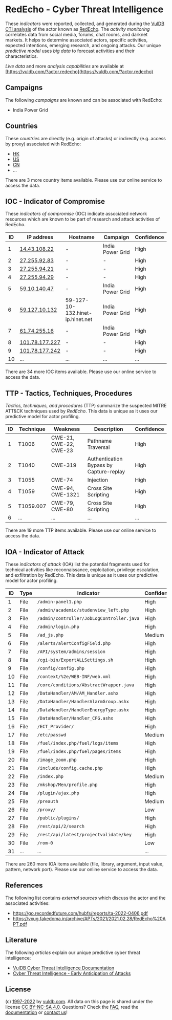 # RedEcho - Cyber Threat Intelligence

These _indicators_ were reported, collected, and generated during the [VulDB CTI analysis](https://vuldb.com/?kb.cti) of the actor known as [RedEcho](https://vuldb.com/?actor.redecho). The _activity monitoring_ correlates data from social media, forums, chat rooms, and darknet markets. It helps to determine associated actors, specific activities, expected intentions, emerging research, and ongoing attacks. Our unique _predictive model_ uses _big data_ to forecast activities and their characteristics.

_Live data_ and more _analysis capabilities_ are available at [https://vuldb.com/?actor.redecho](https://vuldb.com/?actor.redecho)

## Campaigns

The following _campaigns_ are known and can be associated with RedEcho:

* India Power Grid

## Countries

These _countries_ are directly (e.g. origin of attacks) or indirectly (e.g. access by proxy) associated with RedEcho:

* [HK](https://vuldb.com/?country.hk)
* [US](https://vuldb.com/?country.us)
* [CN](https://vuldb.com/?country.cn)
* ...

There are 3 more country items available. Please use our online service to access the data.

## IOC - Indicator of Compromise

These _indicators of compromise_ (IOC) indicate associated network resources which are known to be part of research and attack activities of RedEcho.

ID | IP address | Hostname | Campaign | Confidence
-- | ---------- | -------- | -------- | ----------
1 | [14.43.108.22](https://vuldb.com/?ip.14.43.108.22) | - | India Power Grid | High
2 | [27.255.92.83](https://vuldb.com/?ip.27.255.92.83) | - | - | High
3 | [27.255.94.21](https://vuldb.com/?ip.27.255.94.21) | - | - | High
4 | [27.255.94.29](https://vuldb.com/?ip.27.255.94.29) | - | - | High
5 | [59.10.140.47](https://vuldb.com/?ip.59.10.140.47) | - | India Power Grid | High
6 | [59.127.10.132](https://vuldb.com/?ip.59.127.10.132) | 59-127-10-132.hinet-ip.hinet.net | India Power Grid | High
7 | [61.74.255.16](https://vuldb.com/?ip.61.74.255.16) | - | India Power Grid | High
8 | [101.78.177.227](https://vuldb.com/?ip.101.78.177.227) | - | - | High
9 | [101.78.177.242](https://vuldb.com/?ip.101.78.177.242) | - | - | High
10 | ... | ... | ... | ...

There are 34 more IOC items available. Please use our online service to access the data.

## TTP - Tactics, Techniques, Procedures

_Tactics, techniques, and procedures_ (TTP) summarize the suspected MITRE ATT&CK techniques used by _RedEcho_. This data is unique as it uses our predictive model for actor profiling.

ID | Technique | Weakness | Description | Confidence
-- | --------- | -------- | ----------- | ----------
1 | T1006 | CWE-21, CWE-22, CWE-23 | Pathname Traversal | High
2 | T1040 | CWE-319 | Authentication Bypass by Capture-replay | High
3 | T1055 | CWE-74 | Injection | High
4 | T1059 | CWE-94, CWE-1321 | Cross Site Scripting | High
5 | T1059.007 | CWE-79, CWE-80 | Cross Site Scripting | High
6 | ... | ... | ... | ...

There are 19 more TTP items available. Please use our online service to access the data.

## IOA - Indicator of Attack

These _indicators of attack_ (IOA) list the potential fragments used for technical activities like reconnaissance, exploitation, privilege escalation, and exfiltration by RedEcho. This data is unique as it uses our predictive model for actor profiling.

ID | Type | Indicator | Confidence
-- | ---- | --------- | ----------
1 | File | `/admin-panel1.php` | High
2 | File | `/admin/academic/studenview_left.php` | High
3 | File | `/admin/controller/JobLogController.java` | High
4 | File | `/admin/login.php` | High
5 | File | `/ad_js.php` | Medium
6 | File | `/alerts/alertConfigField.php` | High
7 | File | `/API/system/admins/session` | High
8 | File | `/cgi-bin/ExportALLSettings.sh` | High
9 | File | `/config/config.php` | High
10 | File | `/context/%2e/WEB-INF/web.xml` | High
11 | File | `/core/conditions/AbstractWrapper.java` | High
12 | File | `/DataHandler/AM/AM_Handler.ashx` | High
13 | File | `/DataHandler/HandlerAlarmGroup.ashx` | High
14 | File | `/DataHandler/HandlerEnergyType.ashx` | High
15 | File | `/DataHandler/Handler_CFG.ashx` | High
16 | File | `/ECT_Provider/` | High
17 | File | `/etc/passwd` | Medium
18 | File | `/fuel/index.php/fuel/logs/items` | High
19 | File | `/fuel/index.php/fuel/pages/items` | High
20 | File | `/image_zoom.php` | High
21 | File | `/include/config.cache.php` | High
22 | File | `/index.php` | Medium
23 | File | `/mkshop/Men/profile.php` | High
24 | File | `/plugin/ajax.php` | High
25 | File | `/preauth` | Medium
26 | File | `/proxy/` | Low
27 | File | `/public/plugins/` | High
28 | File | `/rest/api/2/search` | High
29 | File | `/rest/api/latest/projectvalidate/key` | High
30 | File | `/rom-0` | Low
31 | ... | ... | ...

There are 260 more IOA items available (file, library, argument, input value, pattern, network port). Please use our online service to access the data.

## References

The following list contains _external sources_ which discuss the actor and the associated activities:

* https://go.recordedfuture.com/hubfs/reports/ta-2022-0406.pdf
* https://vxug.fakedoma.in/archive/APTs/2021/2021.02.28/RedEcho%20APT.pdf

## Literature

The following _articles_ explain our unique predictive cyber threat intelligence:

* [VulDB Cyber Threat Intelligence Documentation](https://vuldb.com/?kb.cti)
* [Cyber Threat Intelligence - Early Anticipation of Attacks](https://www.scip.ch/en/?labs.20201022)

## License

(c) [1997-2022](https://vuldb.com/?kb.changelog) by [vuldb.com](https://vuldb.com/?kb.about). All data on this page is shared under the license [CC BY-NC-SA 4.0](https://creativecommons.org/licenses/by-nc-sa/4.0/). Questions? Check the [FAQ](https://vuldb.com/?kb.faq), read the [documentation](https://vuldb.com/?kb) or [contact us](https://vuldb.com/?contact)!
